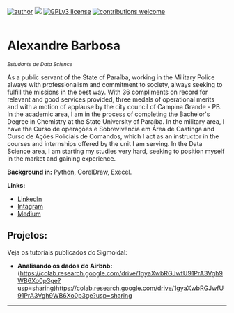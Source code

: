 [![author](https://img.shields.io/badge/author-Alexandre_Barbosa-red.svg)](https://www.linkedin.com/in/alexandre-barbosa-da-silva-a1b132259/) [![](https://img.shields.io/badge/python-3.7+-blue.svg)](https://www.python.org/downloads/release/python-365/) [![GPLv3 license](https://img.shields.io/badge/License-GPLv3-blue.svg)](http://perso.crans.org/besson/LICENSE.html) [![contributions welcome](https://img.shields.io/badge/contributions-welcome-brightgreen.svg?style=flat)](https://github.com/carlosfab/data_science/issues)

<p align="center">
  <img src="" >
</p>

# Alexandre Barbosa
<sub>*Estudante de Data Science* </sub>

As a public servant of the State of Paraíba, working in the Military Police always with professionalism and commitment to society, always seeking to fulfill the missions in the best way. With 36 compliments on record for relevant and good services provided, three medals of operational merits and with a motion of applause by the city council of Campina Grande - PB.
In the academic area, I am in the process of completing the Bachelor's Degree in Chemistry at the State University of Paraíba. In the military area, I have the Curso de operações e Sobrevivência em Área de Caatinga and Curso de Ações Policiais de Comandos, which I act as an instructor in the courses and internships offered by the unit I am serving.
In the Data Science area, I am starting my studies very hard, seeking to position myself in the market and gaining experience.

**Background in:** Python, CorelDraw, Execel.

**Links:**
* [LinkedIn](www.linkedin.com/in/alexandre-barbosa-da-silva-a1b132259)
* [Intagram](https://instagram.com/alexandrebarbosa.dc?igshid=MzNlNGNkZWQ4Mg==)
* [Medium](https://medium.com/@alexandrebarbosa.dc)


## Projetos:
Veja os tutoriais publicados do Sigmoidal:

* **Analisando os dados do Airbnb:** (https://colab.research.google.com/drive/1gyaXwbRGJwfU91PrA3Vgh9WB6Xo0p3ge?usp=sharing)https://colab.research.google.com/drive/1gyaXwbRGJwfU91PrA3Vgh9WB6Xo0p3ge?usp=sharing


---
